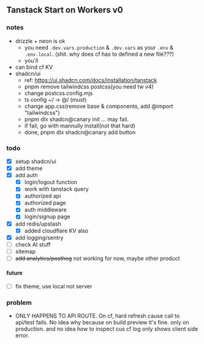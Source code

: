 ## Tanstack Start on Workers v0

### notes
- drizzle + neon is ok
  - you need `.dev.vars.production` & `.dev.vars` as your `.env` & `.env.local`. (shit. why does cf has to defined a new file???)
  - you'll 
- can bind cf KV
- shadcn/ui
  - ref: https://ui.shadcn.com/docs/installation/tanstack
  - pnpm remove tailwindcss postcss(you need tw v4)
  - change postcss.config.mjs
  - ts config ~/ -> @/ (must)
  - change app.css(remove base & components, add @import "tailwindcss")
  - pnpm dlx shadcn@canary init ... may fail.
  - if fail, go with mannully install(not that hard)
  - done, pnpm dlx shadcn@canary add button


### todo
- [x] setup shadcn/ui
- [x] add theme
- [x] add auth
  - [x] login/logout function
  - [x] work with tanstack query
  - [x] authorized api
  - [x] authorized page
  - [x] auth middleware
  - [x] login/signup page
- [x] add redis/upstash
  - [x] added cloudflare KV also
- [x] add logging/sentry
- [ ] check AI stuff
- [ ] sitemap
- [ ] ~~add analytics/posthog~~ not working for now, maybe other product

#### future
- [ ] fix theme, use local not server

### problem
- ONLY HAPPENS TO API ROUTE. On cf, hard refresh cause call to api/test fails. No idea why because on build preview it's fine. only on production. and no idea how to inspect cus cf log only shows client side error.